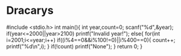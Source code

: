 # Dracarys
#include <stdio.h>
int main(){
    int year,count=0;
    scanf("%d",&year);
    if(year<=2000||year>2100)
    printf("Invalid year!");
    else{
        for(int i=2001;i<=year;i++)
        if((i%4==0&&i%100!=0)||i%400==0){
        count++;
        printf("%d\n",i);
        }
            if(!count)
            printf("None");
    }
	return 0;
}
